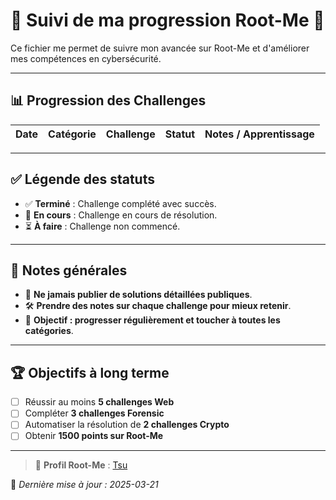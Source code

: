 # 🧙 Suivi de ma progression Root-Me 🧙

Ce fichier me permet de suivre mon avancée sur Root-Me et d'améliorer mes compétences en cybersécurité.

---

## 📊 Progression des Challenges

| Date       | Catégorie        | Challenge                    | Statut      | Notes / Apprentissage  |
|------------|-----------------|------------------------------|-------------|------------------------|

---

## ✅ Légende des statuts

- ✅ **Terminé** : Challenge complété avec succès.
- 🔄 **En cours** : Challenge en cours de résolution.
- ⏳ **À faire** : Challenge non commencé.

---

## 📝 Notes générales

- 📌 **Ne jamais publier de solutions détaillées publiques**.
- 🛠 **Prendre des notes sur chaque challenge pour mieux retenir**.
- 🎯 **Objectif : progresser régulièrement et toucher à toutes les catégories**.

---

## 🏆 Objectifs à long terme

- [ ] Réussir au moins **5 challenges Web**
- [ ] Compléter **3 challenges Forensic**
- [ ] Automatiser la résolution de **2 challenges Crypto**
- [ ] Obtenir **1500 points sur Root-Me**

---

> 🚀 **Profil Root-Me** : [Tsu](https://www.root-me.org/TsU09)

📌 *Dernière mise à jour : 2025-03-21*

